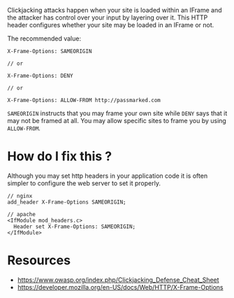 Clickjacking attacks happen when your site is loaded within an IFrame and the attacker has control over your input by layering over it.
This HTTP header configures whether your site may be loaded in an IFrame or not.

The recommended value:

```
X-Frame-Options: SAMEORIGIN

// or

X-Frame-Options: DENY

// or

X-Frame-Options: ALLOW-FROM http://passmarked.com

```
`SAMEORIGIN` instructs that you may frame your own site while `DENY` says that it may not be framed at all. 
You may allow specific sites to frame you by using `ALLOW-FROM`.

# How do I fix this ?

Although you may set http headers in your application code it is often simpler to configure the web server to set it properly.

```
// nginx
add_header X-Frame-Options SAMEORIGIN;

// apache
<IfModule mod_headers.c>
  Header set X-Frame-Options: SAMEORIGIN;
</IfModule>

```

# Resources

* https://www.owasp.org/index.php/Clickjacking_Defense_Cheat_Sheet
* https://developer.mozilla.org/en-US/docs/Web/HTTP/X-Frame-Options
